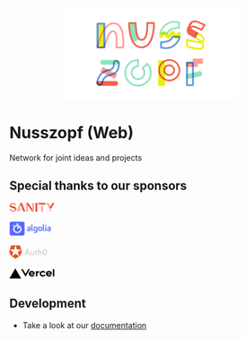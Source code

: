 <p align="center">
  <a href="https://nusszopf.org">
    <img src="./docs/1200x630.png" alt="Nusszopf logo" height="165">
  </a>
</p>

# Nusszopf (Web)

Network for joint ideas and projects

## Special thanks to our sponsors

<a href="https://www.sanity.io/"><img src="./docs/sponsors/sanity-logo.png" height="16px"></a>

<a href="https://www.algolia.com/"><img src="./docs/sponsors/algolia-logo.png" height="26px"></a>

<a href="https://auth0.com/"><img src="./docs/sponsors/auth0-logo.png" height="24px"></a>

<a href="https://vercel.com?utm_source=nusszopf&utm_campaign=oss"><img src="./docs/sponsors/vercel-logo.png" height="18px"></a>

## Development

- Take a look at our [documentation](./docs/dev.md)
